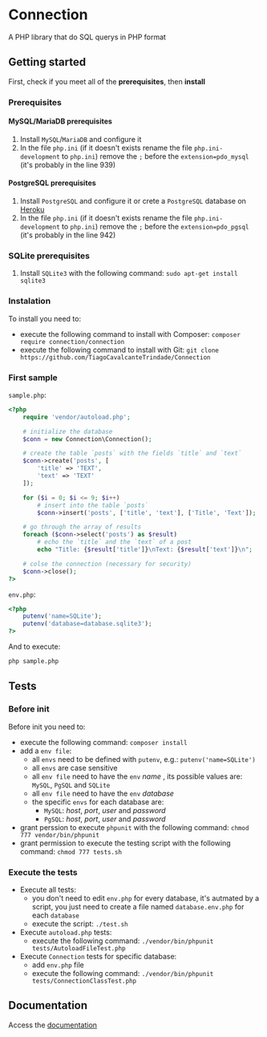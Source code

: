 # Connection
A PHP library that do SQL querys in PHP format

## Getting started
First, check if you meet all of the **prerequisites**, then **install**
### Prerequisites
#### MySQL/MariaDB prerequisites
1. Install `MySQL`/`MariaDB` and configure it
2. In the file `php.ini` (if it doesn't exists rename the file `php.ini-development` to `php.ini`) remove the `;` before the `extension=pdo_mysql` (it's probably in the line 939)
#### PostgreSQL prerequisites
1. Install `PostgreSQL` and configure it or crete a `PostgreSQL` database on [Heroku](https://data.heroku.com/)
2. In the file `php.ini` (if it doesn't exists rename the file `php.ini-development` to `php.ini`) remove the `;` before the `extension=pdo_pgsql` (it's probably in the line 942)
### SQLite prerequisites
1. Install `SQLite3` with the following command: `sudo apt-get install sqlite3`
### Instalation
To install you need to:
  * execute the following command to install with Composer: `composer require connection/connection`
  * execute the following command to install with Git: `git clone https://github.com/TiagoCavalcanteTrindade/Connection`
### First sample
`sample.php`:
```php
<?php
	require 'vendor/autoload.php';

	# initialize the database
	$conn = new Connection\Connection();

	# create the table `posts` with the fields `title` and `text`
	$conn->create('posts', [
		'title' => 'TEXT',
		'text' => 'TEXT'
	]);

	for ($i = 0; $i <= 9; $i++)
		# insert into the table `posts`
		$conn->insert('posts', ['title', 'text'], ['Title', 'Text']);

	# go through the array of results
	foreach ($conn->select('posts') as $result)
		# echo the `title` and the `text` of a post
		echo "Title: {$result['title']}\nText: {$result['text']}\n";

	# colse the connection (necessary for security)
	$conn->close();
?>
```
`env.php`:
```php
<?php
	putenv('name=SQLite');
	putenv('database=database.sqlite3');
?>
```
And to execute:
```bash
php sample.php
```

## Tests
### Before init
Before init you need to:
  * execute the following command: `composer install`
  * add a `env file`:
    * all `envs` need to be defined with `putenv`, e.g.: `putenv('name=SQLite')`
    * all `envs` are case sensitive
    * all `env file` need to have the `env` *name* , its possible values are: `MySQL`, `PgSQL` and `SQLite`
	* all `env file` need to have the `env` *database*
	* the specific `envs` for each database are:
	  * `MySQL`: *host*, *port*, *user* and *password*
	  * `PgSQL`: *host*, *port*, *user* and *password*
  * grant perssion to execute `phpunit` with the following command: `chmod 777 vendor/bin/phpunit`
  * grant permission to execute the testing script with the following command: `chmod 777 tests.sh`

### Execute the tests
* Execute all tests:
  * you don't need to edit `env.php` for every database, it's autmated by a script, you just need to create a file named `database.env.php` for each `database`
  * execute the script: `./test.sh`
* Execute `autoload.php` tests:
  * execute the following command: `./vendor/bin/phpunit tests/AutoloadFileTest.php`
* Execute `Connection` tests for specific database:
  * add `env.php` file
  * execute the following command: `./vendor/bin/phpunit tests/ConnectionClassTest.php`

## Documentation
Access the [documentation](https://github.com/TiagoCavalcanteTrindade/Connection/wiki)